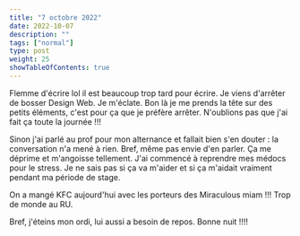 ```yaml
---
title: "7 octobre 2022"
date: 2022-10-07
description: ""
tags: ["normal"]
type: post
weight: 25
showTableOfContents: true
---
```


Flemme d'écrire lol il est beaucoup trop tard pour écrire. Je viens d'arrêter de bosser Design Web. Je m'éclate. Bon là je me prends la tête sur des petits éléments, c'est pour ça que je préfère arrêter. N'oublions pas que j'ai fait ça toute la journée !!!

Sinon j'ai parlé au prof pour mon alternance et fallait bien s'en douter : la conversation n'a mené à rien. Bref, même pas envie d'en parler. Ça me déprime et m'angoisse tellement. J'ai commencé à reprendre mes médocs pour le stress. Je ne sais pas si ça va m'aider et si ça m'aidait vraiment pendant ma période de stage.

On a mangé KFC aujourd'hui avec les porteurs des Miraculous miam !!! Trop de monde au RU.

Bref, j'éteins mon ordi, lui aussi a besoin de repos. Bonne nuit !!!!